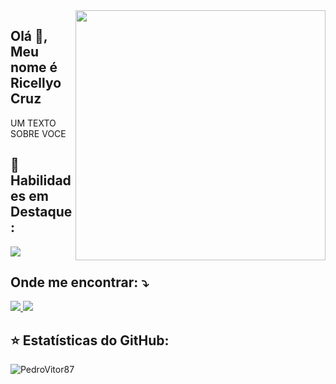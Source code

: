 <img src="https://raw.githubusercontent.com/MicaelliMedeiros/micaellimedeiros/master/image/computer-illustration.png" min-width="400px" max-width="400px" width="400px" align="right">

##  Olá 👋, Meu nome é <strong>Ricellyo Cruz</strong>
<p align="left"> 
   UM TEXTO SOBRE VOCE 
</p>

## 🚀 Habilidades em Destaque:

<img src="https://img.shields.io/badge/-Html-FF0000?style=flat-square&labelColor=FF0000&logo=html&logoColor=white&link=mailto:ricellyocruzsilva@gmail.com" />

## Onde me encontrar: ⤵️

<p align="left">
  <a href="mailto:ricellyocruzsilva@gmail.com" alt="Gmail">
    <img src="https://img.shields.io/badge/-Gmail-FF0000?style=flat-square&labelColor=FF0000&logo=gmail&logoColor=white&link=mailto:ricellyocruzsilva@gmail.com" />
  </a>
  <a href="https://www.linkedin.com/in/ricellyo-cruz-silva-cruz-05575216a/" alt="LinkedIn">
    <img src="https://img.shields.io/badge/-Linkedin-0e76a8?style=flat-square&logo=Linkedin&logoColor=white&link=https://www.linkedin.com/in/ricellyo-cruz-silva-cruz-05575216a/" />
  </a>
</p>

## ⭐ Estatísticas do GitHub:




<p align="left"> <img src="https://komarev.com/ghpvc/?username=Ricellyo" alt="PedroVitor87" /> </p>

